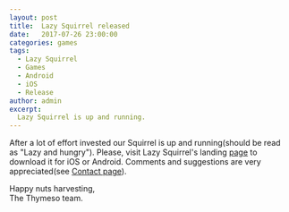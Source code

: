 ```yaml
---
layout: post
title:  Lazy Squirrel released
date:   2017-07-26 23:00:00
categories: games
tags:
  - Lazy Squirrel
  - Games
  - Android
  - iOS
  - Release
author: admin
excerpt:
  Lazy Squirrel is up and running.
---
```


After a lot of effort invested our Squirrel is up and running(should be read as "Lazy and hungry"). Please, visit Lazy Squirrel's landing [page](https://www.thymeso.com/lazy-squirrel.html) to download it for iOS or Android. Comments and suggestions are very appreciated(see [Contact page](https://www.thymeso.com/contact.html)).

Happy nuts harvesting,  
The Thymeso team.